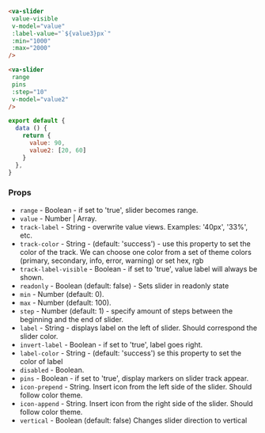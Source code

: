 ```html
<va-slider
 value-visible
 v-model="value"
 :label-value="`${value3}px`"
 :min="1000"
 :max="2000"
/>

<va-slider
 range
 pins
 :step="10"
 v-model="value2"
/>
```  

```javascript
export default {
  data () {
    return {
      value: 90,
      value2: [20, 60]
    }
  },
}
``` 

### Props
* `range` - Boolean - if set to 'true', slider becomes range.
* `value` - Number | Array.
* `track-label` - String - overwrite value views. Examples: '40px', '33%', etc.
* `track-color` - String - (default: 'success') - use this property to set the color of the track. We can choose one color from a set of theme colors (primary, secondary, info, error, warning) or set hex, rgb
* `track-label-visible` - Boolean - if set to 'true', value label will always be shown. 
* `readonly` - Boolean (default: false) - Sets slider in readonly state
* `min` - Number (default: 0).
* `max` - Number (default: 100).
* `step` - Number (default: 1) - specify amount of steps between the beginning and the end of slider.
* `label` - String - displays label on the left of slider. Should correspond the slider color.
* `invert-label` - Boolean - if set to 'true', label goes right.
* `label-color` - String - (default: 'success') se this property to set the color of label
* `disabled` - Boolean.
* `pins` - Boolean - if set to 'true', display markers on slider track appear.
* `icon-prepend` - String. Insert icon from the left side of the slider. Should follow color theme.
* `icon-append` - String. Insert icon from the right side of the slider. Should follow color theme.
* `vertical` - Boolean (default: false) Changes slider direction to vertical

